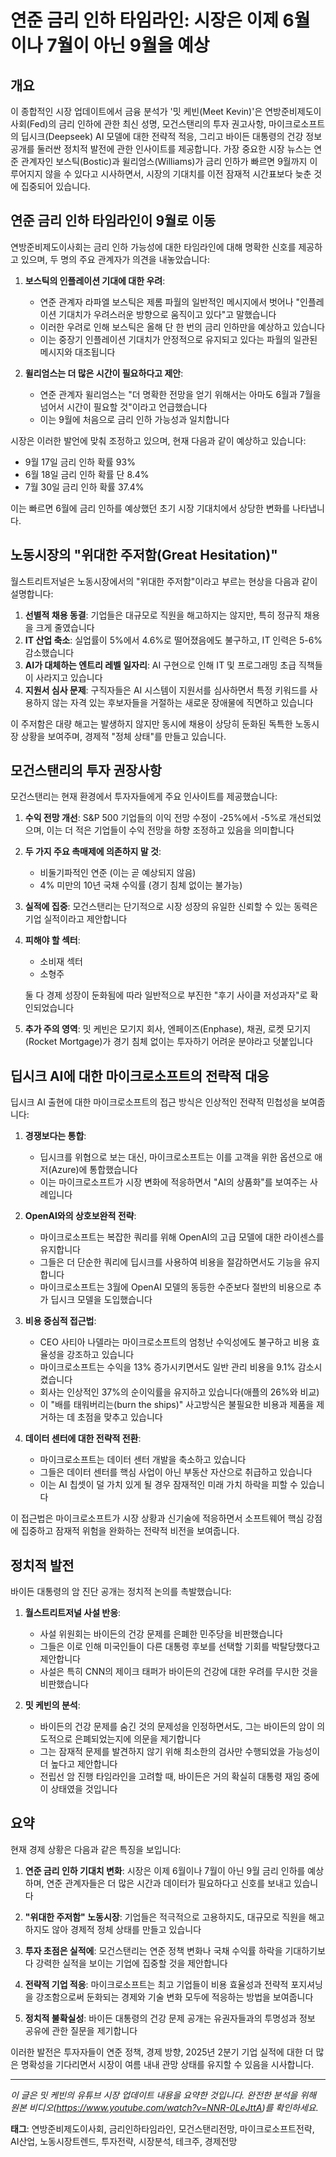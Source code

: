 # 연준 금리 인하 타임라인: 시장은 이제 6월이나 7월이 아닌 9월을 예상

## 개요

이 종합적인 시장 업데이트에서 금융 분석가 '밋 케빈(Meet Kevin)'은 연방준비제도이사회(Fed)의 금리 인하에 관한 최신 성명, 모건스탠리의 투자 권고사항, 마이크로소프트의 딥시크(Deepseek) AI 모델에 대한 전략적 적응, 그리고 바이든 대통령의 건강 정보 공개를 둘러싼 정치적 발전에 관한 인사이트를 제공합니다. 가장 중요한 시장 뉴스는 연준 관계자인 보스틱(Bostic)과 윌리엄스(Williams)가 금리 인하가 빠르면 9월까지 이루어지지 않을 수 있다고 시사하면서, 시장의 기대치를 이전 잠재적 시간표보다 늦춘 것에 집중되어 있습니다.

## 연준 금리 인하 타임라인이 9월로 이동

연방준비제도이사회는 금리 인하 가능성에 대한 타임라인에 대해 명확한 신호를 제공하고 있으며, 두 명의 주요 관계자가 의견을 내놓았습니다:

1. **보스틱의 인플레이션 기대에 대한 우려**: 
   - 연준 관계자 라파엘 보스틱은 제롬 파월의 일반적인 메시지에서 벗어나 "인플레이션 기대치가 우려스러운 방향으로 움직이고 있다"고 말했습니다
   - 이러한 우려로 인해 보스틱은 올해 단 한 번의 금리 인하만을 예상하고 있습니다
   - 이는 중장기 인플레이션 기대치가 안정적으로 유지되고 있다는 파월의 일관된 메시지와 대조됩니다

2. **윌리엄스는 더 많은 시간이 필요하다고 제안**:
   - 연준 관계자 윌리엄스는 "더 명확한 전망을 얻기 위해서는 아마도 6월과 7월을 넘어서 시간이 필요할 것"이라고 언급했습니다
   - 이는 9월에 처음으로 금리 인하 가능성과 일치합니다

시장은 이러한 발언에 맞춰 조정하고 있으며, 현재 다음과 같이 예상하고 있습니다:
- 9월 17일 금리 인하 확률 93% 
- 6월 18일 금리 인하 확률 단 8.4%
- 7월 30일 금리 인하 확률 37.4%

이는 빠르면 6월에 금리 인하를 예상했던 초기 시장 기대치에서 상당한 변화를 나타냅니다.

## 노동시장의 "위대한 주저함(Great Hesitation)"

월스트리트저널은 노동시장에서의 "위대한 주저함"이라고 부르는 현상을 다음과 같이 설명합니다:

1. **선별적 채용 동결**: 기업들은 대규모로 직원을 해고하지는 않지만, 특히 정규직 채용을 크게 줄였습니다
2. **IT 산업 축소**: 실업률이 5%에서 4.6%로 떨어졌음에도 불구하고, IT 인력은 5-6% 감소했습니다
3. **AI가 대체하는 엔트리 레벨 일자리**: AI 구현으로 인해 IT 및 프로그래밍 초급 직책들이 사라지고 있습니다
4. **지원서 심사 문제**: 구직자들은 AI 시스템이 지원서를 심사하면서 특정 키워드를 사용하지 않는 자격 있는 후보자들을 거절하는 새로운 장애물에 직면하고 있습니다

이 주저함은 대량 해고는 발생하지 않지만 동시에 채용이 상당히 둔화된 독특한 노동시장 상황을 보여주며, 경제적 "정체 상태"를 만들고 있습니다.

## 모건스탠리의 투자 권장사항

모건스탠리는 현재 환경에서 투자자들에게 주요 인사이트를 제공했습니다:

1. **수익 전망 개선**: S&P 500 기업들의 이익 전망 수정이 -25%에서 -5%로 개선되었으며, 이는 더 적은 기업들이 수익 전망을 하향 조정하고 있음을 의미합니다

2. **두 가지 주요 촉매제에 의존하지 말 것**:
   - 비둘기파적인 연준 (이는 곧 예상되지 않음)
   - 4% 미만의 10년 국채 수익률 (경기 침체 없이는 불가능)

3. **실적에 집중**: 모건스탠리는 단기적으로 시장 성장의 유일한 신뢰할 수 있는 동력은 기업 실적이라고 제안합니다

4. **피해야 할 섹터**:
   - 소비재 섹터
   - 소형주
   
   둘 다 경제 성장이 둔화됨에 따라 일반적으로 부진한 "후기 사이클 저성과자"로 확인되었습니다

5. **추가 주의 영역**: 밋 케빈은 모기지 회사, 엔페이즈(Enphase), 채권, 로켓 모기지(Rocket Mortgage)가 경기 침체 없이는 투자하기 어려운 분야라고 덧붙입니다

## 딥시크 AI에 대한 마이크로소프트의 전략적 대응

딥시크 AI 출현에 대한 마이크로소프트의 접근 방식은 인상적인 전략적 민첩성을 보여줍니다:

1. **경쟁보다는 통합**:
   - 딥시크를 위협으로 보는 대신, 마이크로소프트는 이를 고객을 위한 옵션으로 애저(Azure)에 통합했습니다
   - 이는 마이크로소프트가 시장 변화에 적응하면서 "AI의 상품화"를 보여주는 사례입니다

2. **OpenAI와의 상호보완적 전략**:
   - 마이크로소프트는 복잡한 쿼리를 위해 OpenAI의 고급 모델에 대한 라이센스를 유지합니다
   - 그들은 더 단순한 쿼리에 딥시크를 사용하여 비용을 절감하면서도 기능을 유지합니다
   - 마이크로소프트는 3월에 OpenAI 모델의 동등한 수준보다 절반의 비용으로 추가 딥시크 모델을 도입했습니다

3. **비용 중심적 접근법**:
   - CEO 사티아 나델라는 마이크로소프트의 엄청난 수익성에도 불구하고 비용 효율성을 강조하고 있습니다
   - 마이크로소프트는 수익을 13% 증가시키면서도 일반 관리 비용을 9.1% 감소시켰습니다
   - 회사는 인상적인 37%의 순이익률을 유지하고 있습니다(애플의 26%와 비교)
   - 이 "배를 태워버리는(burn the ships)" 사고방식은 불필요한 비용과 제품을 제거하는 데 초점을 맞추고 있습니다

4. **데이터 센터에 대한 전략적 전환**:
   - 마이크로소프트는 데이터 센터 개발을 축소하고 있습니다
   - 그들은 데이터 센터를 핵심 사업이 아닌 부동산 자산으로 취급하고 있습니다
   - 이는 AI 칩셋이 덜 가치 있게 될 경우 잠재적인 미래 가치 하락을 피할 수 있습니다

이 접근법은 마이크로소프트가 시장 상황과 신기술에 적응하면서 소프트웨어 핵심 강점에 집중하고 잠재적 위험을 완화하는 전략적 비전을 보여줍니다.

## 정치적 발전

바이든 대통령의 암 진단 공개는 정치적 논의를 촉발했습니다:

1. **월스트리트저널 사설 반응**:
   - 사설 위원회는 바이든의 건강 문제를 은폐한 민주당을 비판했습니다
   - 그들은 이로 인해 미국인들이 다른 대통령 후보를 선택할 기회를 박탈당했다고 제안합니다
   - 사설은 특히 CNN의 제이크 태퍼가 바이든의 건강에 대한 우려를 무시한 것을 비판했습니다

2. **밋 케빈의 분석**:
   - 바이든의 건강 문제를 숨긴 것의 문제성을 인정하면서도, 그는 바이든의 암이 의도적으로 은폐되었는지에 의문을 제기합니다
   - 그는 잠재적 문제를 발견하지 않기 위해 최소한의 검사만 수행되었을 가능성이 더 높다고 제안합니다
   - 전립선 암 진행 타임라인을 고려할 때, 바이든은 거의 확실히 대통령 재임 중에 이 상태였을 것입니다

## 요약

현재 경제 상황은 다음과 같은 특징을 보입니다:

1. **연준 금리 인하 기대치 변화**: 시장은 이제 6월이나 7월이 아닌 9월 금리 인하를 예상하며, 연준 관계자들은 더 많은 시간과 데이터가 필요하다고 신호를 보내고 있습니다

2. **"위대한 주저함" 노동시장**: 기업들은 적극적으로 고용하지도, 대규모로 직원을 해고하지도 않아 경제적 정체 상태를 만들고 있습니다

3. **투자 초점은 실적에**: 모건스탠리는 연준 정책 변화나 국채 수익률 하락을 기대하기보다 강력한 실적을 보이는 기업에 집중할 것을 제안합니다

4. **전략적 기업 적응**: 마이크로소프트는 최고 기업들이 비용 효율성과 전략적 포지셔닝을 강조함으로써 둔화되는 경제와 기술 변화 모두에 적응하는 방법을 보여줍니다

5. **정치적 불확실성**: 바이든 대통령의 건강 문제 공개는 유권자들과의 투명성과 정보 공유에 관한 질문을 제기합니다

이러한 발전은 투자자들이 연준 정책, 경제 방향, 2025년 2분기 기업 실적에 대한 더 많은 명확성을 기다리면서 시장이 여름 내내 관망 상태를 유지할 수 있음을 시사합니다.

---

*이 글은 밋 케빈의 유튜브 시장 업데이트 내용을 요약한 것입니다. 완전한 분석을 위해 원본 비디오(https://www.youtube.com/watch?v=NNR-0LeJttA)를 확인하세요.*

**태그**: 연방준비제도이사회, 금리인하타임라인, 모건스탠리전망, 마이크로소프트전략, AI산업, 노동시장트렌드, 투자전략, 시장분석, 테크주, 경제전망